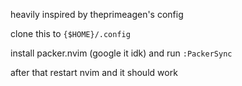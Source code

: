 heavily inspired by theprimeagen's config

clone this to `{$HOME}/.config`

install packer.nvim (google it idk) and run `:PackerSync`

after that restart nvim and it should work
